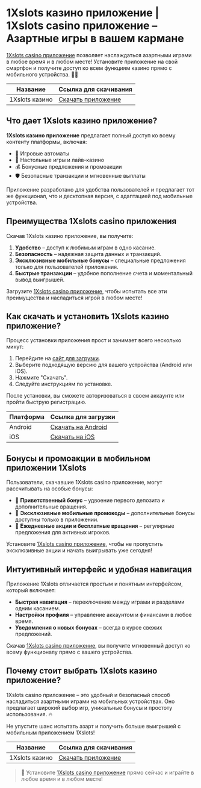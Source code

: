 # 1Xslots казино приложение | 1Xslots casino приложение – Азартные игры в вашем кармане

[1Xslots casino приложение](https://brandplay.link/R4xfxqdm) позволяет наслаждаться азартными играми в любое время и в любом месте! Установите приложение на свой смартфон и получите доступ ко всем функциям казино прямо с мобильного устройства. 📱🎲

| Название       | Ссылка для скачивания          |
|----------------|--------------------------------|
| 1Xslots казино | [Скачать приложение](https://brandplay.link/R4xfxqdm) |

## Что дает 1Xslots казино приложение?

**1Xslots казино приложение** предлагает полный доступ ко всему контенту платформы, включая:

- 🎰 Игровые автоматы
- 🎲 Настольные игры и лайв-казино
- 💰 Бонусные предложения и промоакции
- 🛡️ Безопасные транзакции и мгновенные выплаты

Приложение разработано для удобства пользователей и предлагает тот же функционал, что и десктопная версия, с адаптацией под мобильные устройства.

## Преимущества 1Xslots casino приложения

Скачав 1Xslots казино приложение, вы получите:

1. **Удобство** – доступ к любимым играм в одно касание.
2. **Безопасность** – надежная защита данных и транзакций.
3. **Эксклюзивные мобильные бонусы** – специальные предложения только для пользователей приложения.
4. **Быстрые транзакции** – удобное пополнение счета и моментальный вывод выигрышей.

Загрузите [1Xslots casino приложение](https://brandplay.link/R4xfxqdm), чтобы испытать все эти преимущества и насладиться игрой в любом месте!

## Как скачать и установить 1Xslots казино приложение?

Процесс установки приложения прост и занимает всего несколько минут:

1. Перейдите на [сайт для загрузки](https://brandplay.link/R4xfxqdm).
2. Выберите подходящую версию для вашего устройства (Android или iOS).
3. Нажмите "Скачать".
4. Следуйте инструкциям по установке.

После установки, вы сможете авторизоваться в своем аккаунте или пройти быструю регистрацию. 

| Платформа       | Ссылка для загрузки           |
|-----------------|--------------------------------|
| Android         | [Скачать на Android](https://brandplay.link/R4xfxqdm) |
| iOS             | [Скачать на iOS](https://brandplay.link/R4xfxqdm) |

## Бонусы и промоакции в мобильном приложении 1Xslots

Пользователи, скачавшие 1Xslots casino приложение, могут рассчитывать на особые бонусы:

- 🎁 **Приветственный бонус** – удвоение первого депозита и дополнительные вращения.
- 📲 **Эксклюзивные мобильные промокоды** – дополнительные бонусы доступны только в приложении.
- 🔄 **Ежедневные акции и бесплатные вращения** – регулярные предложения для активных игроков.

Установите [1Xslots casino приложение](https://brandplay.link/R4xfxqdm), чтобы не пропустить эксклюзивные акции и начать выигрывать уже сегодня!

## Интуитивный интерфейс и удобная навигация

Приложение 1Xslots отличается простым и понятным интерфейсом, который включает:

- **Быстрая навигация** – переключение между играми и разделами одним касанием.
- **Настройки профиля** – управление аккаунтом и финансами в любое время.
- **Уведомления о новых бонусах** – всегда в курсе свежих предложений.

Скачав [1Xslots casino приложение](https://brandplay.link/R4xfxqdm), вы получите мгновенный доступ ко всему функционалу прямо с вашего устройства.

## Почему стоит выбрать 1Xslots казино приложение?

1Xslots casino приложение – это удобный и безопасный способ насладиться азартными играми на мобильных устройствах. Оно предлагает широкий выбор игр, уникальные бонусы и простоту использования. 🔥

Не упустите шанс испытать азарт и получить больше выигрышей с мобильным приложением 1Xslots!

| Название       | Ссылка для скачивания          |
|----------------|--------------------------------|
| 1Xslots казино | [Скачать приложение](https://brandplay.link/R4xfxqdm) |

> 📲 Установите [1Xslots casino приложение](https://brandplay.link/R4xfxqdm) прямо сейчас и играйте в любое время и в любом месте!
